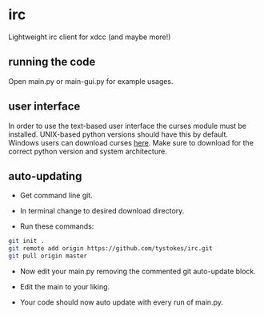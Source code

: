 # irc

Lightweight irc client for xdcc (and maybe more!)

## running the code

Open main.py or main-gui.py for example usages.

## user interface

In order to use the text-based user interface the curses module must be installed.
UNIX-based python versions should have this by default.
Windows users can download curses [here](http://www.lfd.uci.edu/~gohlke/pythonlibs/#curses).
Make sure to download for the correct python version and system architecture.

## auto-updating

- Get command line git.

- In terminal change to desired download directory.

- Run these commands:

```bash
git init .
git remote add origin https://github.com/tystokes/irc.git
git pull origin master
```

- Now edit your main.py removing the commented git auto-update block.

- Edit the main to your liking.

- Your code should now auto update with every run of main.py.
